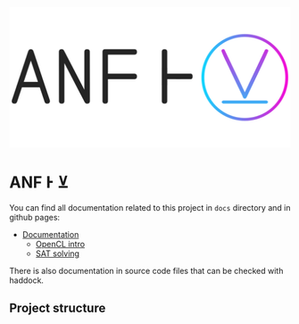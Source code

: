 <p align="center">
  <img width="512" src="docs/img/logo.png">
</p>

# ANF Ͱ ⊻

You can find all documentation related to this project in `docs`
directory and in github pages:

- [Documentation](docs/README.org)
  - [OpenCL intro](docs/opencl/README.org)
  - [SAT solving](docs/sat/README.org)

There is also documentation in source code files that can be checked
with haddock.

## Project structure

